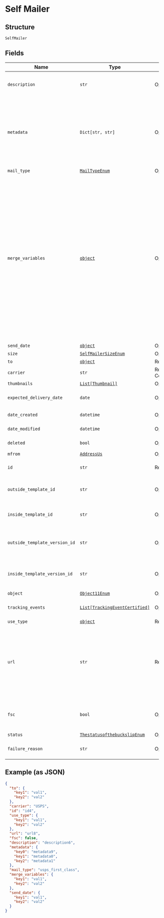 
# Self Mailer

## Structure

`SelfMailer`

## Fields

| Name | Type | Tags | Description |
|  --- | --- | --- | --- |
| `description` | `str` | Optional | An internal description that identifies this resource. Must be no longer than 255 characters.<br>**Constraints**: *Maximum Length*: `255` |
| `metadata` | `Dict[str, str]` | Optional | Use metadata to store custom information for tagging and labeling back to your internal systems. Must be an object with up to 20 key-value pairs. Keys must be at most 40 characters and values must be at most 500 characters. Neither can contain the characters `"` and `\`. i.e. '{"customer_id" : "NEWYORK2015"}' Nested objects are not supported.  See [Metadata](#section/Metadata) for more information. |
| `mail_type` | [`MailTypeEnum`](../../doc/models/mail-type-enum.md) | Optional | - |
| `merge_variables` | [`object`](../../doc/models/object-enum.md) | Optional | You can input a merge variable payload object to your template to render dynamic content. For example, if you have a template like: `{{variable_name}}`, pass in `{"variable_name": "Harry"}` to render `Harry`. `merge_variables` must be an object. Any type of value is accepted as long as the object is valid JSON; you can use `strings`, `numbers`, `booleans`, `arrays`, `objects`, or `null`. The max length of the object is 25,000 characters. If you call `JSON.stringify` on your object, it can be no longer than 25,000 characters. Your variable names cannot contain any whitespace or any of the following special characters: `!`, `"`, `#`, `%`, `&`, `'`, `(`, `)`, `*`, `+`, `,`, `/`, `;`, `<`, `=`, `>`, `@`, `[`, `\`, `]`, `^`, `````, `{`, `\|`, `}`, `~`. More instructions can be found in <a href="https://help.lob.com/print-and-mail/designing-mail-creatives/dynamic-personalization#using-html-and-merge-variables-10" target="_blank">our guide to using html and merge variables</a>. Depending on your <a href="https://dashboard.lob.com/#/settings/account" target="_blank">Merge Variable strictness</a> setting, if you define variables in your HTML but do not pass them here, you will either receive an error or the variable will render as an empty string. |
| `send_date` | [`object`](../../doc/models/object-enum.md) | Optional | - |
| `size` | [`SelfMailerSizeEnum`](../../doc/models/self-mailer-size-enum.md) | Optional | - |
| `to` | [`object`](../../doc/models/object-enum.md) | Required | - |
| `carrier` | `str` | Required, Constant | **Default**: `'USPS'` |
| `thumbnails` | [`List[Thumbnail]`](../../doc/models/thumbnail.md) | Optional | - |
| `expected_delivery_date` | `date` | Optional | A date in YYYY-MM-DD format of the mailpiece's expected delivery date based on its `send_date`. |
| `date_created` | `datetime` | Optional | A timestamp in ISO 8601 format of the date the resource was created. |
| `date_modified` | `datetime` | Optional | A timestamp in ISO 8601 format of the date the resource was last modified. |
| `deleted` | `bool` | Optional | Only returned if the resource has been successfully deleted. |
| `mfrom` | [`AddressUs`](../../doc/models/address-us.md) | Optional | - |
| `id` | `str` | Required | Unique identifier prefixed with `sfm_`.<br>**Constraints**: *Pattern*: `^sfm_[a-zA-Z0-9]+$` |
| `outside_template_id` | `str` | Optional | The unique ID of the HTML template used for the outside of the self mailer.<br>**Constraints**: *Pattern*: `^tmpl_[a-zA-Z0-9]+$` |
| `inside_template_id` | `str` | Optional | The unique ID of the HTML template used for the inside of the self mailer.<br>**Constraints**: *Pattern*: `^tmpl_[a-zA-Z0-9]+$` |
| `outside_template_version_id` | `str` | Optional | The unique ID of the specific version of the HTML template used for the outside of the self mailer.<br>**Constraints**: *Pattern*: `^vrsn_[a-zA-Z0-9]+$` |
| `inside_template_version_id` | `str` | Optional | The unique ID of the specific version of the HTML template used for the inside of the self mailer.<br>**Constraints**: *Pattern*: `^vrsn_[a-zA-Z0-9]+$` |
| `object` | [`Object11Enum`](../../doc/models/object-11-enum.md) | Optional | - |
| `tracking_events` | [`List[TrackingEventCertified]`](../../doc/models/tracking-event-certified.md) | Optional | An array of certified tracking events ordered by ascending `time`. Not populated in test mode. |
| `use_type` | [`object`](../../doc/models/object-enum.md) | Required | - |
| `url` | `str` | Required | A [signed link](#section/Asset-URLs) served over HTTPS. The link returned will expire in 30 days to prevent mis-sharing. Each time a GET request is initiated, a new signed URL will be generated.<br>**Constraints**: *Pattern*: `^https://lob-assets\.com/(letters\|postcards\|bank-accounts\|checks\|self-mailers\|cards)/[a-z]{3,4}_[a-z0-9]{15,16}(\.pdf\|_thumb_[a-z]+_[0-9]+\.png)\?(version=[a-z0-9-]*&)?expires=[0-9]{10}&signature=[a-zA-Z0-9-_]+$` |
| `fsc` | `bool` | Optional | This is in beta. Contact support@lob.com or your account contact to learn more. Not available for `11x9_bifold` self-mailer size.<br>**Default**: `False` |
| `status` | [`ThestatusofthebuckslipEnum`](../../doc/models/thestatusofthebuckslip-enum.md) | Optional | - |
| `failure_reason` | `str` | Optional | A string describing the reason for failure if the self mailer failed to render. |

## Example (as JSON)

```json
{
  "to": {
    "key1": "val1",
    "key2": "val2"
  },
  "carrier": "USPS",
  "id": "id4",
  "use_type": {
    "key1": "val1",
    "key2": "val2"
  },
  "url": "url8",
  "fsc": false,
  "description": "description6",
  "metadata": {
    "key0": "metadata9",
    "key1": "metadata0",
    "key2": "metadata1"
  },
  "mail_type": "usps_first_class",
  "merge_variables": {
    "key1": "val1",
    "key2": "val2"
  },
  "send_date": {
    "key1": "val1",
    "key2": "val2"
  }
}
```

